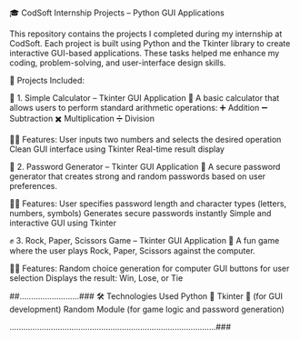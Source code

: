 🎓 CodSoft Internship Projects – Python GUI Applications

This repository contains the projects I completed during my internship at CodSoft. Each project is built using Python and the Tkinter library to create interactive GUI-based applications. These tasks helped me enhance my coding, problem-solving, and user-interface design skills.

📁 Projects Included:

🧮 1. Simple Calculator – Tkinter GUI Application
📌 A basic calculator that allows users to perform standard arithmetic operations:
➕ Addition
➖ Subtraction
✖️ Multiplication
➗ Division

👨‍💻 Features:
User inputs two numbers and selects the desired operation
Clean GUI interface using Tkinter
Real-time result display

🔐 2. Password Generator – Tkinter GUI Application
📌 A secure password generator that creates strong and random passwords based on user preferences.

👨‍💻 Features:
User specifies password length and character types (letters, numbers, symbols)
Generates secure passwords instantly
Simple and interactive GUI using Tkinter

✊ 3. Rock, Paper, Scissors Game – Tkinter GUI Application
📌 A fun game where the user plays Rock, Paper, Scissors against the computer.

👨‍💻 Features:
Random choice generation for computer
GUI buttons for user selection
Displays the result: Win, Lose, or Tie


##..........................###
🛠️ Technologies Used
Python 🐍
Tkinter 🎨 (for GUI development)
Random Module (for game logic and password generation)

..........................................................................................###
